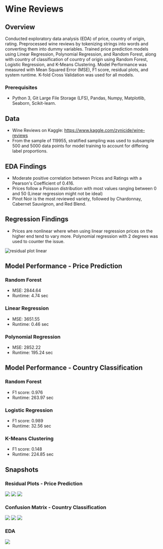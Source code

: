 # Wine Reviews
## Overview
Conducted exploratory data analysis (EDA) of price, country of origin, rating. Preprocessed wine reviews by tokenizing strings into
words and converting them into dummy variables. Trained price prediction models using Linear Regression, Polynomial Regression,
and Random Forest, along with country of classification of country of origin using Random Forest, Logistic Regression, and K-Means Clustering. 
Model Performance was measured with Mean Squared Error (MSE), F1 score, residual plots, and system runtime. K-fold Cross Validation
was used for all models.

### Prerequisites
- Python 3, Git Large File Storage (LFS), Pandas, Numpy, Matplotlib, Seaborn, Scikit-learn.

## Data
- Wine Reviews on Kaggle: https://www.kaggle.com/zynicide/wine-reviews
- From the sample of 119955, stratified sampling was used to subsample 500 and 5000 data points for model training to account for differing label proportions.

## EDA Findings
- Moderate positive correlation between Prices and Ratings with a Pearson's Coefficient of 0.416.
- Prices follow a Poisson distribution with most values ranging between 0 and 50 (Linear regression might not be ideal)
- Pinot Noir is the most reviewed variety, followed by Chardonnay, Cabernet Sauvignon, and Red Blend.

## Regression Findings
- Prices are nonlinear where when using linear regression prices on the higher end tend to vary more. Polynomial regression with 2 degrees was used to counter the issue.

![residual plot linear](https://github.com/jordanchow1/wine_reviews/blob/master/snapshots/residual_plot_linear.png)

## Model Performance - Price Prediction
### Random Forest
- MSE: 2844.64
- Runtime: 4.74 sec
### Linear Regression
- MSE: 3651.55
- Runtime: 0.46 sec
### Polynomial Regression
- MSE: 2852.22
- Runtime: 195.24 sec

## Model Performance - Country Classification
### Random Forest
- F1 score: 0.976
- Runtime: 263.97 sec

### Logistic Regression
- F1 score: 0.989
- Runtime: 32.56 sec

### K-Means Clustering
- F1 score: 0.148
- Runtime: 224.85 sec

## Snapshots
### Residual Plots - Price Prediction
![](https://github.com/jordanchow1/wine_reviews/blob/master/snapshots/residual_plot_rf.png)
![](https://github.com/jordanchow1/wine_reviews/blob/master/snapshots/residual_plot_linear.png)
![](https://github.com/jordanchow1/wine_reviews/blob/master/snapshots/residual_plot_poly.png)

### Confusion Matrix - Country Classification
![](https://github.com/jordanchow1/wine_reviews/blob/master/snapshots/cm_rf.png)
![](https://github.com/jordanchow1/wine_reviews/blob/master/snapshots/cm_linear.png)
![](https://github.com/jordanchow1/wine_reviews/blob/master/snapshots/cm_kmeans.png)

### EDA
![](https://github.com/jordanchow1/wine_reviews/blob/master/snapshots/num_reviews.png)
